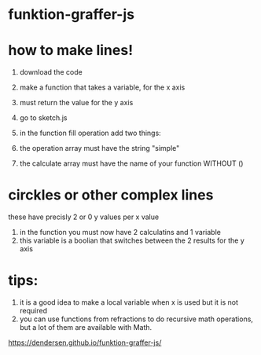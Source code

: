 # funktion-graffer-js

# how to make lines!
1. download the code
2. make a function that takes a variable, for the x axis
3.  must return the value for the y axis
4. go to sketch.js
5. in the function fill operation add two things:
  
1. the operation array must have the string "simple"
2. the calculate array must have the name of your function WITHOUT ()
  
# circkles or other complex lines
these have precisly 2 or 0 y values per x value
1. in the function you must now have 2 calculatins and 1 variable
2. this variable is a boolian that switches between the 2 results for the y axis 
  
# tips:
1. it is a good idea to make a local variable when x is used but it is not required
2. you can use functions from refractions to do recursive math operations, but a lot of them are available with Math.
 
https://dendersen.github.io/funktion-graffer-js/


